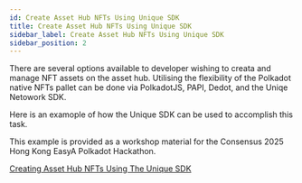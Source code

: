 ```yaml
---
id: Create Asset Hub NFTs Using Unique SDK
title: Create Asset Hub NFTs Using Unique SDK
sidebar_label: Create Asset Hub NFTs Using Unique SDK
sidebar_position: 2 
---
```


There are several options available to developer wishing to creata and manage NFT assets on the asset hub. Utilising the flexibility of the Polkadot native NFTs pallet can be done via PolkadotJS, PAPI, Dedot, and the Uniqe Netowork SDK.

Here is an examople of how the Unique SDK can be used to accomplish this task.

This example is provided as a workshop material for the Consensus 2025 Hong Kong EasyA Polkadot Hackathon.

[Creating Asset Hub NFTs Using The Unique SDK](https://github.com/NFTMozaic/polkadot-nfts-template)
